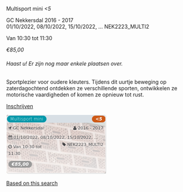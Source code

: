 Multisport mini *<5*

GC Nekkersdal 2016 - 2017  
01/10/2022, 08/10/2022, 15/10/2022, ... NEK2223\_MULTI2  

Van 10:30 tot 11:30

*€85,00*

  

###### *Haast u! Er zijn nog maar enkele plaatsen over.*

  

Sportplezier voor oudere kleuters. Tijdens dit uurtje beweging op zaterdagochtend ontdekken ze verschillende sporten, ontwikkelen ze motorische vaardigheden of komen ze opnieuw tot rust.

[Inschrijven](https://tickets.vgc.be/activity/subscribe/NEK2223_MULTI2)

![](81774.png)

[Based on this search](https://tickets.vgc.be/activity/index?&vrijeplaatsen=1&Age%5B%5D=4%2C6&entity=241)